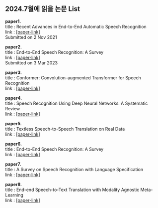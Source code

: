 ## 2024.7월에 읽을 논문 List


**paper1.**   
title :  Recent Advances in End-to-End Automatic Speech Recognition  
link : [[paper-link](https://arxiv.org/abs/2111.01690)]   
Submitted on 2 Nov 2021  

  
**paper2.**  
title : End-to-End Speech Recognition: A Survey  
link : [[paper-link](https://arxiv.org/abs/2303.03329)]  
Submitted on 3 Mar 2023


**paper3.**  
title : Conformer: Convolution-augmented Transformer for Speech Recognition  
link : [[paper-link](https://arxiv.org/abs/2005.08100)]  


**paper4.**  
title : Speech Recognition Using Deep Neural Networks: A Systematic Review    
link : [[paper-link](https://ieeexplore.ieee.org/document/8632885)]  


**paper5.**  
title : Textless Speech-to-Speech Translation on Real Data    
link : [[paper-link](https://arxiv.org/abs/2112.08352)]  


**paper6.**  
title : End-to-End Speech Recognition: A Survey  
link : [[paper-link](https://ieeexplore.ieee.org/document/10301513)]  


**paper7.**  
title : A Survey on Speech Recognition with Language Specification  
link : [[paper-link](https://www.slideshare.net/slideshow/a-survey-on-speech-recognition-with-language-specification/252219016)]  


**paper8.**  
title : End-end Speech-to-Text Translation with Modality Agnostic Meta-Learning  
link : [[paper-link](https://www.researchgate.net/publication/345710977_Automatic_speech_recognition_a_survey)]  
